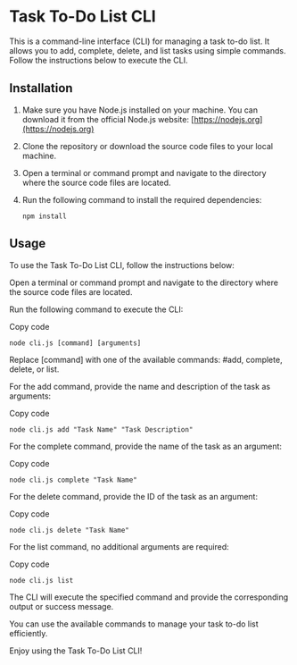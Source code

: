 # Task To-Do List CLI

This is a command-line interface (CLI) for managing a task to-do list. It allows you to add, complete, delete, and list tasks using simple commands. Follow the instructions below to execute the CLI.

## Installation

1. Make sure you have Node.js installed on your machine. You can download it from the official Node.js website: [https://nodejs.org](https://nodejs.org)

2. Clone the repository or download the source code files to your local machine.

3. Open a terminal or command prompt and navigate to the directory where the source code files are located.

4. Run the following command to install the required dependencies:

   ```shell
   npm install
   ```

## Usage

To use the Task To-Do List CLI, follow the instructions below:

Open a terminal or command prompt and navigate to the directory where the source code files are located.

Run the following command to execute the CLI:

Copy code

```shell
node cli.js [command] [arguments]
```

Replace [command] with one of the available commands: #add, complete, delete, or list.

For the add command, provide the name and description of the task as arguments:

Copy code

```shell
node cli.js add "Task Name" "Task Description"
```

For the complete command, provide the name of the task as an argument:

Copy code

```shell
node cli.js complete "Task Name"
```

For the delete command, provide the ID of the task as an argument:

Copy code

```shell
node cli.js delete "Task Name"
```

For the list command, no additional arguments are required:

Copy code

```shell
node cli.js list
```

The CLI will execute the specified command and provide the corresponding output or success message.

You can use the available commands to manage your task to-do list efficiently.

Enjoy using the Task To-Do List CLI!

